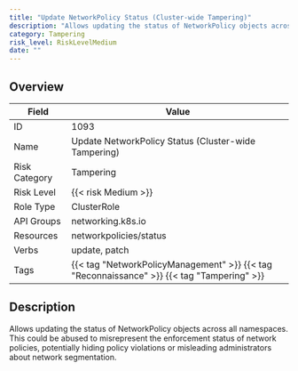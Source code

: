 ```yaml
---
title: "Update NetworkPolicy Status (Cluster-wide Tampering)"
description: "Allows updating the status of NetworkPolicy objects across all namespaces. This could be abused to misrepresent the enforcement status of network policies, potentially hiding policy violations or misleading administrators about network segmentation."
category: Tampering
risk_level: RiskLevelMedium
date: ""
---
```


## Overview

| Field         | Value                                                                                      |
| ------------- | ------------------------------------------------------------------------------------------ |
| ID            | 1093                                                                                       |
| Name          | Update NetworkPolicy Status (Cluster-wide Tampering)                                       |
| Risk Category | Tampering                                                                                  |
| Risk Level    | {{< risk Medium >}}                                                                        |
| Role Type     | ClusterRole                                                                                |
| API Groups    | networking.k8s.io                                                                          |
| Resources     | networkpolicies/status                                                                     |
| Verbs         | update, patch                                                                              |
| Tags          | {{< tag "NetworkPolicyManagement" >}} {{< tag "Reconnaissance" >}} {{< tag "Tampering" >}} |

## Description

Allows updating the status of NetworkPolicy objects across all namespaces. This could be abused to misrepresent the enforcement status of network policies, potentially hiding policy violations or misleading administrators about network segmentation.

